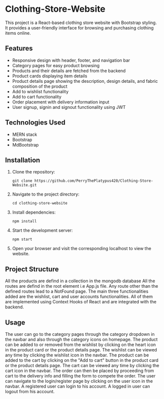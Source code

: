 # Clothing-Store-Website

This project is a React-based clothing store website with Bootstrap styling. It provides a user-friendly interface for browsing and purchasing clothing items online.

## Features

- Responsive design with header, footer, and navigation bar
- Category pages for easy product browsing
- Products and their details are fetched from the backend
- Product cards displaying item details
- Product details page showing the description, design details, and fabric composition of the product
- Add to wishlist functionality
- Add to cart functionality
- Order placement with delivery information input
- User signup, signin and signout functionality using JWT

## Technologies Used

- MERN stack
- Bootstrap
- MdBootstrap

## Installation

1. Clone the repository:
   ```
   git clone https://github.com/PerryThePlatypus420/Clothing-Store-Website.git
   ```

2. Navigate to the project directory:
   ```
   cd clothing-store-website
   ```

3. Install dependencies:
   ```
   npm install
   ```

4. Start the development server:
   ```
   npm start
   ```

5. Open your browser and visit the corresponding localhost to view the website.

## Project Structure

All the products are defind in a collection in the mongodb database
All the routes are defind in the root element i.e App.js file.
Any route other than the defined routes lead to a NotFound page.
The main three functionalities added are the wishlist, cart and user accounts functionalities. All of them are implemented using Context Hooks of React and are integrated with the backend.

## Usage

The user can go to the category pages through the category dropdown in the navbar and also through the category icons on homepage.
The product can be added to or removed from the wishlist by clicking on the heart icon in the product card or the product details page.
The wishlist can be viewed any time by clicking the wishlist icon in the navbar.
The product can be added to the cart by clicking on the "Add to cart" button in the product card or the product details page.
The cart can be viewed any time by clicking the cart icon in the navbar.
The order can then be placed by proceeding from cart to the delivery info and filling the form to compete the order.
The user can navigate to the login/register page by clicking on the user icon in the navbar.
A registered user can login to his account.
A logged in user can logout from his account.
